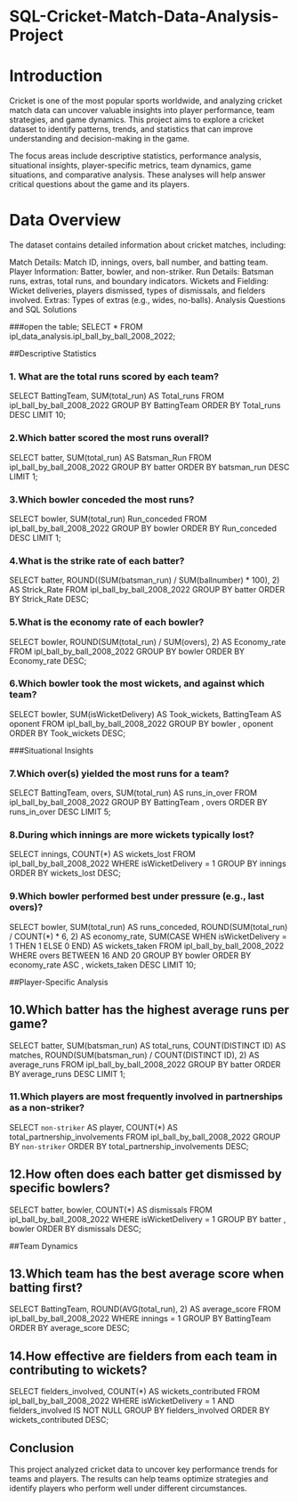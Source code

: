 # SQL-Cricket-Match-Data-Analysis-Project
# Introduction
Cricket is one of the most popular sports worldwide, and analyzing cricket match data can uncover valuable insights into player performance, team strategies, and game dynamics. This project aims to explore a cricket dataset to identify patterns, trends, and statistics that can improve understanding and decision-making in the game.

The focus areas include descriptive statistics, performance analysis, situational insights, player-specific metrics, team dynamics, game situations, and comparative analysis. These analyses will help answer critical questions about the game and its players.

#  Data Overview
The dataset contains detailed information about cricket matches, including:

Match Details: Match ID, innings, overs, ball number, and batting team.
Player Information: Batter, bowler, and non-striker.
Run Details: Batsman runs, extras, total runs, and boundary indicators.
Wickets and Fielding: Wicket deliveries, players dismissed, types of dismissals, and fielders involved.
Extras: Types of extras (e.g., wides, no-balls).
Analysis Questions and SQL Solutions

###open the table;
SELECT * FROM ipl_data_analysis.ipl_ball_by_ball_2008_2022;

##Descriptive Statistics
### 1. What are the total runs scored by each team?
SELECT 
    BattingTeam, SUM(total_run) AS Total_runs
FROM
    ipl_ball_by_ball_2008_2022
GROUP BY BattingTeam
ORDER BY Total_runs DESC
LIMIT 10;

### 2.Which batter scored the most runs overall?
SELECT 
    batter, SUM(total_run) AS Batsman_Run
FROM
    ipl_ball_by_ball_2008_2022
GROUP BY batter
ORDER BY batsman_run DESC
LIMIT 1;

### 3.Which bowler conceded the most runs?
SELECT 
    bowler, SUM(total_run) Run_conceded
FROM
    ipl_ball_by_ball_2008_2022
GROUP BY bowler
ORDER BY Run_conceded DESC
LIMIT 1;

### 4.What is the strike rate of each batter?
SELECT 
    batter,
    ROUND((SUM(batsman_run) / SUM(ballnumber) * 100),
            2) AS Strick_Rate
FROM
    ipl_ball_by_ball_2008_2022
GROUP BY batter
ORDER BY Strick_Rate DESC;

### 5.What is the economy rate of each bowler?
SELECT 
    bowler,
    ROUND(SUM(total_run) / SUM(overs), 2) AS Economy_rate
FROM
    ipl_ball_by_ball_2008_2022
GROUP BY bowler
ORDER BY Economy_rate DESC;

### 6.Which bowler took the most wickets, and against which team?
SELECT 
    bowler,
    SUM(isWicketDelivery) AS Took_wickets,
    BattingTeam AS oponent
FROM
    ipl_ball_by_ball_2008_2022
GROUP BY bowler , oponent
ORDER BY Took_wickets DESC;

###Situational Insights
### 7.Which over(s) yielded the most runs for a team?
SELECT 
    BattingTeam, overs, SUM(total_run) AS runs_in_over
FROM
    ipl_ball_by_ball_2008_2022
GROUP BY BattingTeam , overs
ORDER BY runs_in_over DESC
LIMIT 5;

### 8.During which innings are more wickets typically lost?

SELECT 
    innings, COUNT(*) AS wickets_lost
FROM
    ipl_ball_by_ball_2008_2022
WHERE
    isWicketDelivery = 1
GROUP BY innings
ORDER BY wickets_lost DESC;

### 9.Which bowler performed best under pressure (e.g., last overs)?

SELECT 
    bowler,
    SUM(total_run) AS runs_conceded,
    ROUND(SUM(total_run) / COUNT(*) * 6, 2) AS economy_rate,
    SUM(CASE
        WHEN isWicketDelivery = 1 THEN 1
        ELSE 0
    END) AS wickets_taken
FROM
    ipl_ball_by_ball_2008_2022
WHERE
    overs BETWEEN 16 AND 20
GROUP BY bowler
ORDER BY economy_rate ASC , wickets_taken DESC
LIMIT 10;

##Player-Specific Analysis
## 10.Which batter has the highest average runs per game?

SELECT 
    batter,
    SUM(batsman_run) AS total_runs,
    COUNT(DISTINCT ID) AS matches,
    ROUND(SUM(batsman_run) / COUNT(DISTINCT ID), 2) AS average_runs
FROM
    ipl_ball_by_ball_2008_2022
GROUP BY batter
ORDER BY average_runs DESC
LIMIT 1;

### 11.Which players are most frequently involved in partnerships as a non-striker?

SELECT 
    `non-striker` AS player,
    COUNT(*) AS total_partnership_involvements
FROM 
    ipl_ball_by_ball_2008_2022
GROUP BY 
    `non-striker`
ORDER BY 
    total_partnership_involvements DESC;


## 12.How often does each batter get dismissed by specific bowlers?

SELECT 
    batter, bowler, COUNT(*) AS dismissals
FROM
    ipl_ball_by_ball_2008_2022
WHERE
    isWicketDelivery = 1
GROUP BY batter , bowler
ORDER BY dismissals DESC;

##Team Dynamics
## 13.Which team has the best average score when batting first?

SELECT 
    BattingTeam, ROUND(AVG(total_run), 2) AS average_score
FROM
    ipl_ball_by_ball_2008_2022
WHERE
    innings = 1
GROUP BY BattingTeam
ORDER BY average_score DESC;

## 14.How effective are fielders from each team in contributing to wickets?

SELECT 
    fielders_involved, COUNT(*) AS wickets_contributed
FROM
    ipl_ball_by_ball_2008_2022
WHERE
    isWicketDelivery = 1
        AND fielders_involved IS NOT NULL
GROUP BY fielders_involved
ORDER BY wickets_contributed DESC;

## Conclusion
This project analyzed cricket data to uncover key performance trends for teams and players. The results can help teams optimize strategies and identify players who perform well under different circumstances.


  
